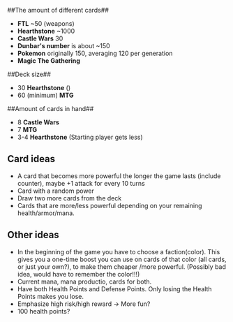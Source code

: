 ##The amount of different cards##
- **FTL** ~50 (weapons)
- **Hearthstone** ~1000
- **Castle Wars** 30
- **Dunbar's number** is about ~150
- **Pokemon** originally 150, averaging 120 per generation
- **Magic The Gathering**

##Deck size##
- 30 **Hearthstone** ()
- 60 (minimum) **MTG**

##Amount of cards in hand##
- 8 **Castle Wars**
- 7 **MTG**
- 3-4 **Hearthstone** (Starting player gets less)

## Card ideas
- A card that becomes more powerful the longer the game lasts (include counter),
maybe +1 attack for every 10 turns
- Card with a random power
- Draw two more cards from the deck
- Cards that are more/less powerful depending on your remaining health/armor/mana.

## Other ideas
- In the beginning of the game you have to choose a faction(color). This gives
you a one-time boost you can use on cards of that color (all cards, or just your own?), to make them cheaper
/more powerful. (Possibly bad idea, would have to remember the color!!!)
- Current mana, mana productio, cards for both.
- Have both Health Points and Defense Points. Only losing the Health Points
makes you lose.
- Emphasize high risk/high reward -> More fun?
- 100 health points?
